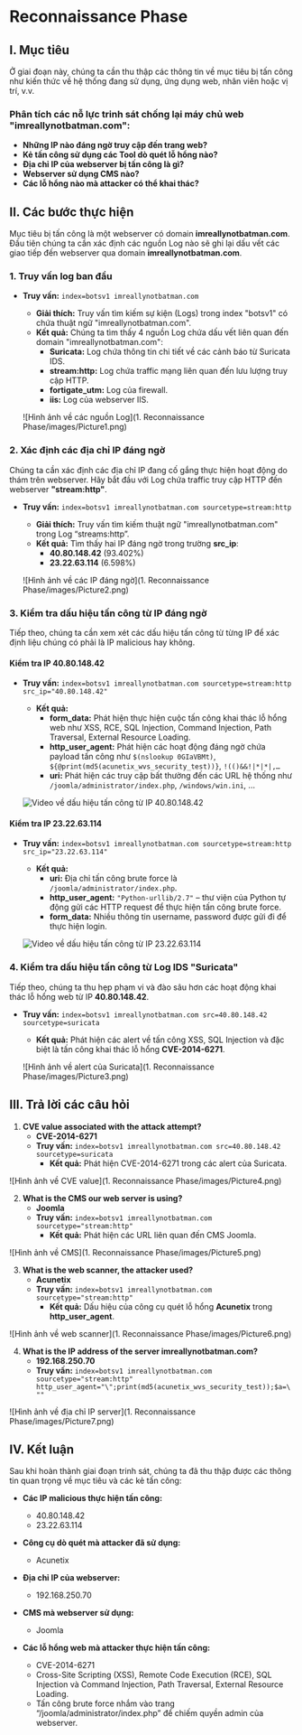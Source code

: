 # Reconnaissance Phase

## I. Mục tiêu
Ở giai đoạn này, chúng ta cần thu thập các thông tin về mục tiêu bị tấn công như kiến thức về hệ thống đang sử dụng, ứng dụng web, nhân viên hoặc vị trí, v.v.

### Phân tích các nỗ lực trinh sát chống lại máy chủ web "imreallynotbatman.com":

- **Những IP nào đáng ngờ truy cập đến trang web?**
- **Kẻ tấn công sử dụng các Tool dò quét lỗ hổng nào?**
- **Địa chỉ IP của webserver bị tấn công là gì?**
- **Webserver sử dụng CMS nào?**
- **Các lỗ hổng nào mà attacker có thể khai thác?**

## II. Các bước thực hiện
Mục tiêu bị tấn công là một webserver có domain **imreallynotbatman.com**. Đầu tiên chúng ta cần xác định các nguồn Log nào sẽ ghi lại dấu vết các giao tiếp đến webserver qua domain **imreallynotbatman.com**.

### 1. Truy vấn log ban đầu
- **Truy vấn:** `index=botsv1 imreallynotbatman.com`
    - **Giải thích:** Truy vấn tìm kiếm sự kiện (Logs) trong index "botsv1" có chứa thuật ngữ "imreallynotbatman.com".
    - **Kết quả:** Chúng ta tìm thấy 4 nguồn Log chứa dấu vết liên quan đến domain "imreallynotbatman.com":
      - **Suricata:** Log chứa thông tin chi tiết về các cảnh báo từ Suricata IDS.
      - **stream:http:** Log chứa traffic mạng liên quan đến lưu lượng truy cập HTTP.
      - **fortigate_utm:** Log của firewall.
      - **iis:** Log của webserver IIS.

  ![Hình ảnh về các nguồn Log](1. Reconnaissance Phase/images/Picture1.png)

### 2. Xác định các địa chỉ IP đáng ngờ
Chúng ta cần xác định các địa chỉ IP đang cố gắng thực hiện hoạt động do thám trên webserver. Hãy bắt đầu với Log chứa traffic truy cập HTTP đến webserver **"stream:http"**.

- **Truy vấn:** `index=botsv1 imreallynotbatman.com sourcetype=stream:http`
    - **Giải thích:** Truy vấn tìm kiếm thuật ngữ "imreallynotbatman.com" trong Log “streams:http”.
    - **Kết quả:** Tìm thấy hai IP đáng ngờ trong trường **src_ip**:
      - **40.80.148.42** (93.402%)
      - **23.22.63.114** (6.598%)

  ![Hình ảnh về các IP đáng ngờ](1. Reconnaissance Phase/images/Picture2.png)

### 3. Kiểm tra dấu hiệu tấn công từ IP đáng ngờ
Tiếp theo, chúng ta cần xem xét các dấu hiệu tấn công từ từng IP để xác định liệu chúng có phải là IP malicious hay không.

#### Kiểm tra IP **40.80.148.42**
- **Truy vấn:** `index=botsv1 imreallynotbatman.com sourcetype=stream:http src_ip="40.80.148.42"`
    - **Kết quả:**
        - **form_data:** Phát hiện thực hiện cuộc tấn công khai thác lỗ hổng web như XSS, RCE, SQL Injection, Command Injection, Path Traversal, External Resource Loading.
        - **http_user_agent:** Phát hiện các hoạt động đáng ngờ chứa payload tấn công như `$(nslookup 0GIaVBMt)`, `${@print(md5(acunetix_wvs_security_test))}`, `!(()&&!|*|*|,…`
        - **uri:** Phát hiện các truy cập bất thường đến các URL hệ thống như `/joomla/administrator/index.php`, `/windows/win.ini`, …

  ![Video về dấu hiệu tấn công từ IP 40.80.148.42](link-video-ở-đây)

#### Kiểm tra IP **23.22.63.114**
- **Truy vấn:** `index=botsv1 imreallynotbatman.com sourcetype=stream:http src_ip="23.22.63.114"`
    - **Kết quả:**
        - **uri:** Địa chỉ tấn công brute force là `/joomla/administrator/index.php`.
        - **http_user_agent:** `"Python-urllib/2.7"` – thư viện của Python tự động gửi các HTTP request để thực hiện tấn công brute force.
        - **form_data:** Nhiều thông tin username, password được gửi đi để thực hiện login.

  ![Video về dấu hiệu tấn công từ IP 23.22.63.114](link-video-ở-đây)

### 4. Kiểm tra dấu hiệu tấn công từ Log IDS "Suricata"
Tiếp theo, chúng ta thu hẹp phạm vi và đào sâu hơn các hoạt động khai thác lỗ hổng web từ IP **40.80.148.42**.

- **Truy vấn:** `index=botsv1 imreallynotbatman.com src=40.80.148.42 sourcetype=suricata`
    - **Kết quả:** Phát hiện các alert về tấn công XSS, SQL Injection và đặc biệt là tấn công khai thác lỗ hổng **CVE-2014-6271**.

  ![Hình ảnh về alert của Suricata](1. Reconnaissance Phase/images/Picture3.png)

## III. Trả lời các câu hỏi

1. **CVE value associated with the attack attempt?**
   - **CVE-2014-6271**
   - **Truy vấn:** `index=botsv1 imreallynotbatman.com src=40.80.148.42 sourcetype=suricata`
     - **Kết quả:** Phát hiện CVE-2014-6271 trong các alert của Suricata.

  ![Hình ảnh về CVE value](1. Reconnaissance Phase/images/Picture4.png)

2. **What is the CMS our web server is using?**
   - **Joomla**
   - **Truy vấn:** `index=botsv1 imreallynotbatman.com sourcetype="stream:http"`
     - **Kết quả:** Phát hiện các URL liên quan đến CMS Joomla.

  ![Hình ảnh về CMS](1. Reconnaissance Phase/images/Picture5.png)

3. **What is the web scanner, the attacker used?**
   - **Acunetix**
   - **Truy vấn:** `index=botsv1 imreallynotbatman.com sourcetype="stream:http"`
     - **Kết quả:** Dấu hiệu của công cụ quét lỗ hổng **Acunetix** trong **http_user_agent**.

  ![Hình ảnh về web scanner](1. Reconnaissance Phase/images/Picture6.png)

4. **What is the IP address of the server imreallynotbatman.com?**
   - **192.168.250.70**
   - **Truy vấn:** `index=botsv1 imreallynotbatman.com sourcetype="stream:http" http_user_agent="\";print(md5(acunetix_wvs_security_test));$a=\""`

  ![Hình ảnh về địa chỉ IP server](1. Reconnaissance Phase/images/Picture7.png)

## IV. Kết luận
Sau khi hoàn thành giai đoạn trinh sát, chúng ta đã thu thập được các thông tin quan trọng về mục tiêu và các kẻ tấn công:

- **Các IP malicious thực hiện tấn công:**
  - 40.80.148.42
  - 23.22.63.114

- **Công cụ dò quét mà attacker đã sử dụng:**
  - Acunetix

- **Địa chỉ IP của webserver:**
  - 192.168.250.70

- **CMS mà webserver sử dụng:**
  - Joomla

- **Các lỗ hổng web mà attacker thực hiện tấn công:**
  - CVE-2014-6271
  - Cross-Site Scripting (XSS), Remote Code Execution (RCE), SQL Injection và Command Injection, Path Traversal, External Resource Loading.
  - Tấn công brute force nhắm vào trang “/joomla/administrator/index.php” để chiếm quyền admin của webserver.
